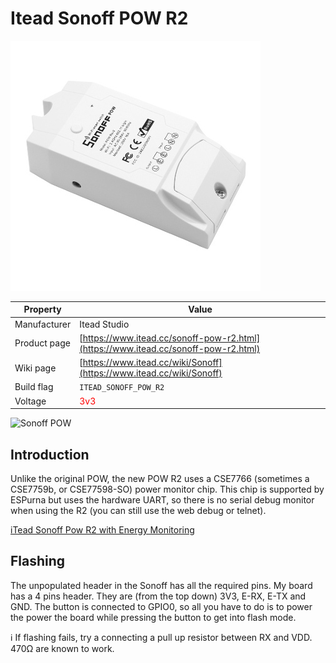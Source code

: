 # Itead Sonoff POW R2

![Sonoff POW](images/devices/itead-sonoff-pow-r2.jpg)

|Property|Value|
|---|---|
|Manufacturer|Itead Studio|
|Product page|[https://www.itead.cc/sonoff-pow-r2.html](https://www.itead.cc/sonoff-pow-r2.html)|
|Wiki page|[https://www.itead.cc/wiki/Sonoff](https://www.itead.cc/wiki/Sonoff)|
|Build flag|`ITEAD_SONOFF_POW_R2`|
|Voltage|<span style="color:red">3v3</span>|

![Sonoff POW](https://user-images.githubusercontent.com/887419/44094200-cef4922c-9fd5-11e8-8a78-e6461fdeae95.jpg)

## Introduction

Unlike the original POW, the new POW R2 uses a CSE7766 (sometimes a CSE7759b, or CSE77598-SO) power monitor chip. This chip is supported by ESPurna but uses the hardware UART, so there is no serial debug monitor when using the R2 (you can still use the web debug or telnet).

[iTead Sonoff Pow R2 with Energy Monitoring](http://sonoff.itead.cc/en/products/sonoff/sonoff-pow-r2)

## Flashing

The unpopulated header in the Sonoff has all the required pins. My board has a 4 pins header. They are (from the top down) 3V3, E-RX, E-TX and GND. The button is connected to GPIO0, so all you have to do is to power the power the board while pressing the button to get into flash mode.

:information_source: If flashing fails, try a connecting a pull up resistor between RX and VDD. 470Ω are known to work.